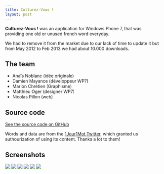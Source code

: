 ```yaml
---
title: Culturez-Vous !
layout: post
---
```


**Culturez-Vous !** was an application for Windows Phone 7, that was providing one old or unused french word everyday.

We had to remove it from the market due to our lack of time to update it but from May 2012 to Feb 2013 we had about 10.000 downloads.


## The team

- Anaïs Noblanc (idée originale)
- Damien Mayance (développeur WP7)
- Marion Chrétien (Graphisme)
- Matthieu Oger (designer WP7)
- Nicolas Pillon (web)

## Source code

<a class="btn btn-primary" href="https://github.com/Valryon/Culturez-Vous/tree/master/app/wp7">See the source code on GitHub</a>

Words and data are from the [1Jour1Mot Twitter](http://twitter.com/1Jour1Mot), which granted us authourization of using its content. Thanks a lot to them!

## Screenshots

<img src="http://uppix.net/d/5/8/1e19cf19e36ce6e336426044d758f.png" />

<img src="http://uppix.net/1/9/6/775afc4e837235755225195841fbc.png" />

<img src="http://uppix.net/4/3/0/3f61380b6436cdb128378e0b967fc.png" />

<img src="http://uppix.net/a/c/8/a205bc4014966570ef4e140224cb1.png" />

<img src="http://uppix.net/5/9/c/1a5883d18a9b1f5711a293a1d0cb9.png" />

<img src="http://uppix.net/c/0/f/6a41f2c168f297eade54a9786618d.png" />